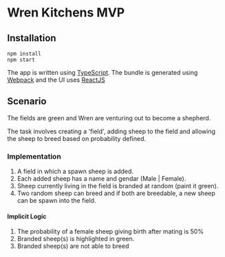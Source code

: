 # Wren Kitchens MVP

## Installation
```
npm install
npm start
```

The app is written using [TypeScript](https://www.typescriptlang.org/). The bundle is generated using [Webpack](https://webpack.js.org/) and the UI uses [ReactJS](https://reactjs.org/)

## Scenario
The fields are green and Wren are venturing out to become a shepherd.

The task involves creating a 'field', adding sheep to the field and allowing the sheep to breed based on probability defined.

### Implementation

1) A field in which a spawn sheep is added.
2) Each added sheep has a name and gendar (Male | Female).
3) Sheep currently living in the field is branded at random (paint it green).
4) Two random sheep can breed and if both are breedable, a new sheep can be spawn into the field.

#### Implicit Logic

1) The probability of a female sheep giving birth after mating is 50%
2) Branded sheep(s) is highlighted in green.
3) Branded sheep(s) are not able to breed

